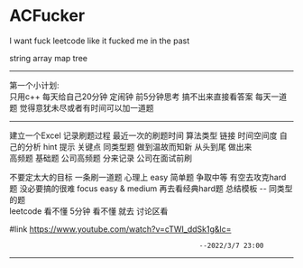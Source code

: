 # ACFucker
I want fuck leetcode like it fucked me in the past

string array map tree

------------------------------------------------------------------------
第一个小计划:  
只用c++  每天给自己20分钟  定闹钟  前5分钟思考  搞不出来直接看答案   每天一道题  觉得意犹未尽或者有时间可以加一道题

------------------------------------------------------------------------
建立一个Excel 
记录刷题过程  最近一次的刷题时间  算法类型  链接  时间空间度   自己的分析  hint 提示   关键点   同类型题   做到温故而知新
从头到尾 做出来   
高频题  基础题  公司高频题 分来记录   公司在面试前刷 

不要定太大的目标  一条刷一道题  心理上
easy 简单题  争取中等   有空去攻克hard题
没必要搞的很难   focus  easy & medium   再去看经典hard题
总结模板  --  同类型的题  
leetcode 看不懂   5分钟  看不懂 就去 讨论区看  

#link https://www.youtube.com/watch?v=cTWI_ddSk1g&lc=

                                                   --2022/3/7 23:00  
------------------------------------------------------------------------
